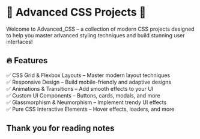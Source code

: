 # 🚀 Advanced CSS Projects 🎨
Welcome to Advanced_CSS – a collection of modern CSS projects designed to help you master advanced styling techniques and build stunning user interfaces!

## 🔥 Features
✅ CSS Grid & Flexbox Layouts – Master modern layout techniques <br>
✅ Responsive Design – Build mobile-friendly and adaptive designs <br>
✅ Animations & Transitions – Add smooth effects to your UI <br>
✅ Custom UI Components – Buttons, cards, modals, and more <br>
✅ Glassmorphism & Neumorphism – Implement trendy UI effects <br>
✅ Pure CSS Interactive Elements – Hover effects, loaders, and more <br>

## Thank you for reading notes